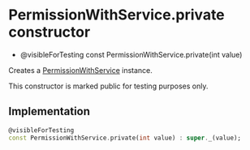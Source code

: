 


# PermissionWithService.private constructor






- @visibleForTesting
const
PermissionWithService.private(int value)


<p>Creates a <a href="../../zego_uikit_prebuilt_live_audio_room/PermissionWithService-class.md">PermissionWithService</a> instance.</p>
<p>This constructor is marked public for testing purposes only.</p>



## Implementation

```dart
@visibleForTesting
const PermissionWithService.private(int value) : super._(value);
```







